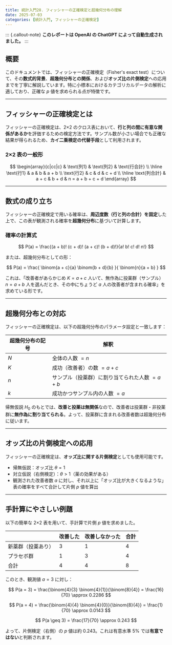 ```yaml
---
title: 統計入門28. フィッシャーの正確検定と超幾何分布の理解
date: 2025-07-03
categories: [統計入門, フィッシャーの正確検定]
---
```


::: {.callout-note}
**このレポートは OpenAI の ChatGPT によって自動生成されました。**
:::

## 概要

このドキュメントでは、フィッシャーの正確検定（Fisher's exact test）について、その**数式的背景**、**超幾何分布との関係**、および**オッズ比の片側検定**への応用までを丁寧に解説しています。特に小標本におけるカテゴリカルデータの解析に適しており、正確な $p$ 値を求められる点が特徴です。

---

## フィッシャーの正確検定とは

フィッシャーの正確検定は、2×2 のクロス表において、**行と列の間に有意な関係があるか**を評価するための検定方法です。サンプル数が小さい場合でも正確な結果が得られるため、**カイ二乗検定の代替手段**として利用されます。

### 2×2 表の一般形

$$
\begin{array}{c|cc|c}
 & \text{列1} & \text{列2} & \text{行合計} \\
\hline
\text{行1} & a & b & a + b \\
\text{行2} & c & d & c + d \\
\hline
\text{列合計} & a + c & b + d & n = a + b + c + d
\end{array}
$$

---

## 数式の成り立ち

フィッシャーの正確検定で用いる確率は、**周辺度数（行と列の合計）を固定**した上で、この表が観測される確率を**超幾何分布**に基づいて計算します。

### 確率の計算式

$$
P(a) = \frac{(a + b)! (c + d)! (a + c)! (b + d)!}{a! b! c! d! n!}
$$

または、超幾何分布としての形：

$$
P(a) = \frac{
\binom{a + c}{a} \binom{b + d}{b}
}{
\binom{n}{a + b}
}
$$

これは、「改善者があらかじめ $K = a + c$ 人いて、無作為に投薬群（サンプル） $n = a + b$ 人を選んだとき、その中にちょうど $a$ 人の改善者が含まれる確率」を求めている形です。

---

## 超幾何分布との対応

フィッシャーの正確検定は、以下の超幾何分布のパラメータ設定と一致します：

| 超幾何分布の記号 | 解釈                                             |
| ---------------- | ------------------------------------------------ |
| $N$              | 全体の人数 $= n$                                 |
| $K$              | 成功（改善者）の数 $= a + c$                     |
| $n$              | サンプル（投薬群）に割り当てられた人数 $= a + b$ |
| $k$              | 成功かつサンプル内の人数 $= a$                   |

帰無仮説 $H_0$ のもとでは、**改善と投薬は無関係**なので、改善者は投薬群・非投薬群に**無作為に割り当てられる**。よって、投薬群に含まれる改善者数は超幾何分布に従います。

---

## オッズ比の片側検定への応用

フィッシャーの正確検定は、**オッズ比に関する片側検定**としても使用可能です。

- 帰無仮説：オッズ比 $\theta = 1$
- 対立仮説（右側検定）：$\theta > 1$（薬の効果がある）
- 観測された改善者数 $a$ に対し、それ以上に「オッズ比が大きくなるような」表の確率をすべて合計して片側 $p$ 値を算出

---

## 手計算にやさしい例題

以下の簡単な 2×2 表を用いて、手計算で片側 $p$ 値を求めました。

|                    | 改善した | 改善しなかった | 合計 |
| ------------------ | -------- | -------------- | ---- |
| 新薬群（投薬あり） | 3        | 1              | 4    |
| プラセボ群         | 1        | 3              | 4    |
| 合計               | 4        | 4              | 8    |

このとき、観測値 $a = 3$ に対し：

$$
P(a = 3) = \frac{\binom{4}{3} \binom{4}{1}}{\binom{8}{4}} = \frac{16}{70} \approx 0.2286
$$

$$
P(a = 4) = \frac{\binom{4}{4} \binom{4}{0}}{\binom{8}{4}} = \frac{1}{70} \approx 0.0143
$$

$$
P(a \geq 3) = \frac{17}{70} \approx 0.243
$$

よって、片側検定（右側）の $p$ 値は約 0.243。これは有意水準 5% では**有意ではない**と判断されます。
